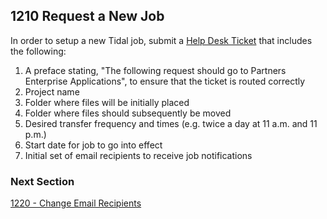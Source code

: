 ## 1210 Request a New Job

In order to setup a new Tidal job, submit a [Help Desk Ticket](http://helpdeskselfservice.partners.org) that includes the following:

1. A preface stating, "The following request should go to Partners Enterprise Applications", to ensure that the ticket is routed correctly
2. Project name
3. Folder where files will be initially placed
4. Folder where files should subsequently be moved
5. Desired transfer frequency and times (e.g. twice a day at 11 a.m. and 11 p.m.)
6. Start date for job to go into effect
7. Initial set of email recipients to receive job notifications


### Next Section

[1220 - Change Email Recipients](https://github.com/sleepepi/howto/blob/master/1000-file-transfer/1200-tidal/1220-change-email-recipients.md)
